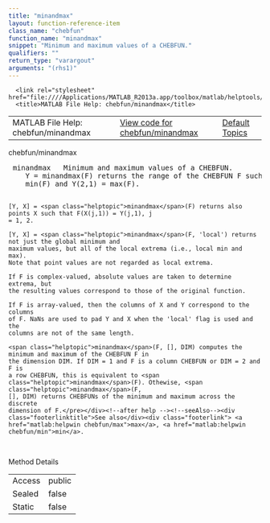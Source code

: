 ```yaml
---
title: "minandmax"
layout: function-reference-item
class_name: "chebfun"
function_name: "minandmax"
snippet: "Minimum and maximum values of a CHEBFUN."
qualifiers: ""
return_type: "varargout"
arguments: "(rhs1)"
---
```


<html>
   <head>
      <meta http-equiv="Content-Type" content="text/html; charset=utf-8">
   
      <link rel="stylesheet" href="file:////Applications/MATLAB_R2013a.app/toolbox/matlab/helptools/private/helpwin.css">
      <title>MATLAB File Help: chebfun/minandmax</title>
   </head>
   <body>
      <!--Single-page help-->
      <table border="0" cellspacing="0" width="100%">
         <tr class="subheader">
            <td class="headertitle">MATLAB File Help: chebfun/minandmax</td>
            <td class="subheader-left"><a href="matlab:edit chebfun/minandmax">View code for chebfun/minandmax</a></td>
            <td class="subheader-right"><a href="matlab:helpwin">Default Topics</a></td>
         </tr>
      </table>
      <div class="title">chebfun/minandmax</div>
      <div class="helptext"><pre><!--helptext --> <span class="helptopic">minandmax</span>   Minimum and maximum values of a CHEBFUN.
    Y = <span class="helptopic">minandmax</span>(F) returns the range of the CHEBFUN F such that Y(1,1) =
    min(F) and Y(2,1) = max(F).
 
    [Y, X] = <span class="helptopic">minandmax</span>(F) returns also points X such that F(X(j,1)) = Y(j,1), j
    = 1, 2.
 
    [Y, X] = <span class="helptopic">minandmax</span>(F, 'local') returns not just the global minimum and
    maximum values, but all of the local extrema (i.e., local min and max).
    Note that point values are not regarded as local extrema.
 
    If F is complex-valued, absolute values are taken to determine extrema, but
    the resulting values correspond to those of the original function.
    
    If F is array-valued, then the columns of X and Y correspond to the columns
    of F. NaNs are used to pad Y and X when the 'local' flag is used and the
    columns are not of the same length.
 
    <span class="helptopic">minandmax</span>(F, [], DIM) computes the minimum and maximum of the CHEBFUN F in
    the dimension DIM. If DIM = 1 and F is a column CHEBFUN or DIM = 2 and F is
    a row CHEBFUN, this is equivalent to <span class="helptopic">minandmax</span>(F). Othewise, <span class="helptopic">minandmax</span>(F,
    [], DIM) returns CHEBFUNs of the minimum and maximum across the discrete
    dimension of F.</pre></div><!--after help --><!--seeAlso--><div class="footerlinktitle">See also</div><div class="footerlink"> <a href="matlab:helpwin chebfun/max">max</a>, <a href="matlab:helpwin chebfun/min">min</a>.
</div>
      <!--Method-->
      <div class="sectiontitle">Method Details</div>
      <table class="class-details">
         <tr>
            <td class="class-detail-label">Access</td>
            <td>public</td>
         </tr>
         <tr>
            <td class="class-detail-label">Sealed</td>
            <td>false</td>
         </tr>
         <tr>
            <td class="class-detail-label">Static</td>
            <td>false</td>
         </tr>
      </table>
   </body>
</html>
